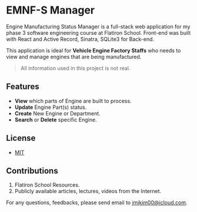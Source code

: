 # EMNF-S Manager 

Engine Manufacturing Status Manager is a full-stack web application for my phase 3 software engineering course at Flatiron School. Front-end was built with React and Active Record, Sinatra, SQLite3 for Back-end.

This application is ideal for **Vehicle Engine Factory Staffs** who needs to view and manage engines that are being manufactured.

<!-- **[View App demonstration in-progress]()** -->

> All information used in this project is not real.


## Features
- **View** which parts of Engine are built to process.
- **Update** Engine Part(s) status.
- **Create** New Engine or Department.
- **Search** or **Delete** specific Engine.


## License
- [MIT](https://choosealicense.com/licenses/mit/)


## Contributions
1. Flatiron School Resources.
2. Publicly available articles, lectures, videos from the Internet.


For any questions, feedbacks, please send email to jmjkim00@icloud.com.
